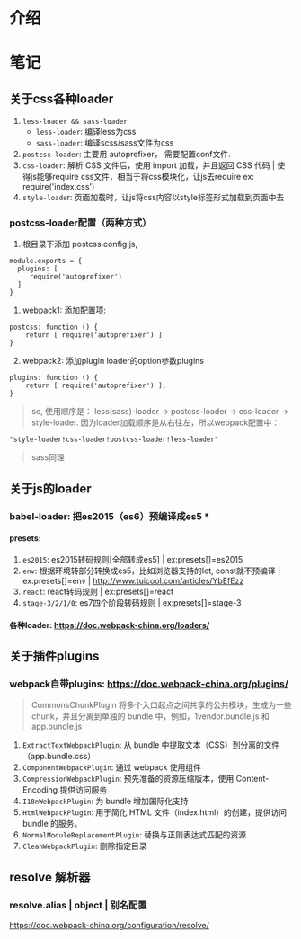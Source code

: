  介绍
==================
 笔记
==================
## 关于css各种loader


1. `less-loader && sass-loader`
    - `less-loader`: 编译less为css
    - `sass-loader`: 编译scss/sass文件为css
2. `postcss-loader`: 主要用 autoprefixer， 需要配置conf文件.
3. `css-loader`: 解析 CSS 文件后，使用 import 加载，并且返回 CSS 代码 | 使得js能够require css文件，相当于将css模块化，让js去require ex: require('index.css')
4. `style-loade`r: 页面加载时，让js将css内容以style标签形式加载到页面中去

### postcss-loader配置（两种方式）

1. 根目录下添加 postcss.config.js,

```
module.exports = {
  plugins: [
     require('autoprefixer')
  ]
}
```

1. webpack1: 添加配置项:

```
postcss: function () {
    return [ require('autoprefixer') ]
}
```

2. webpack2: 添加plugin loader的option参数plugins

```
plugins: function () {
    return [ require('autoprefixer') ];
}
```

>so, 使用顺序是： less(sass)-loader -> postcss-loader -> css-loader -> style-loader.
>因为loader加载顺序是从右往左，所以webpack配置中：
```
"style-loader!css-loader!postcss-loader!less-loader"
```
>sass同理




## 关于js的loader

### babel-loader: 把es2015（es6）预编译成es5 *

#### presets:

1. `es2015`: es2015转码规则[全部转成es5] | ex:presets[]=es2015
2. `env`: 根据环境转部分转换成es5，比如浏览器支持的let, const就不预编译 | ex:presets[]=env | <http://www.tuicool.com/articles/YbEfEzz>
3. `react`: react转码规则 | ex:presets[]=react
4. `stage-3/2/1/0`: es7四个阶段转码规则 | ex:presets[]=stage-3

#### 各种loader: <https://doc.webpack-china.org/loaders/>

## 关于插件plugins

### webpack自带plugins: <https://doc.webpack-china.org/plugins/>

>CommonsChunkPlugin 将多个入口起点之间共享的公共模块，生成为一些 chunk，并且分离到单独的 bundle 中，例如，1vendor.bundle.js 和 app.bundle.js
1.  `ExtractTextWebpackPlugin`:    从 bundle 中提取文本（CSS）到分离的文件（app.bundle.css）
2.  `ComponentWebpackPlugin`:    通过 webpack 使用组件
3.  `CompressionWebpackPlugin`:     预先准备的资源压缩版本，使用 Content-Encoding 提供访问服务
4.  `I18nWebpackPlugin`:    为 bundle 增加国际化支持
5.  `HtmlWebpackPlugin`:    用于简化 HTML 文件（index.html）的创建，提供访问 bundle 的服务。
6.  `NormalModuleReplacementPlugin`:    替换与正则表达式匹配的资源
7.  `CleanWebpackPlugin`: 删除指定目录

## resolve 解析器

### resolve.alias | object | 别名配置

<https://doc.webpack-china.org/configuration/resolve/>

## #
